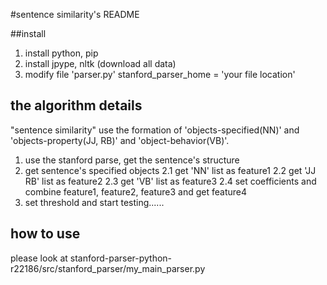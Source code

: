 #sentence similarity's README

##install

1. install python, pip
2. install jpype, nltk (download all data)
3. modify file 'parser.py' 
	stanford_parser_home = 'your file location'

## the algorithm details

"sentence similarity" use the formation of 'objects-specified(NN)' and 'objects-property(JJ, RB)' and 'object-behavior(VB)'.

1. use the stanford parse, get the sentence's structure
2. get sentence's specified objects
2.1 get 'NN' list as feature1
2.2 get 'JJ RB' list as feature2
2.3 get 'VB' list as feature3
2.4 set coefficients and combine feature1, feature2, feature3 and get feature4
3. set threshold and start testing......

## how to use

please look at stanford-parser-python-r22186/src/stanford_parser/my_main_parser.py